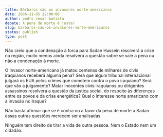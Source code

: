 ```yaml
---
title: Bárbaros são os invasores norte-americanos
date: 2006-11-05 22:00:00
author: pedro cesar batista
debate: A pena de morte é justa?
slug: barbaros-sao-os-invasores-norte-americanos
status: publish 
type: post
---
```


Não creio que a condenação à forca para Sadan Hussein resolverá a crise na região, muito menos ainda resolverá a questão sobre se vale a pena ou não a condenação à morte.

O invasor norte-americano já matou centenas de milhares de civis iraquianos receberá alguma pena? Será que algum tribunal internacional julgará os EUA pelos crimes que cometem contra o povo iraquiano? Será que vão a julgamento? Matar inocentes civis iraquianos ou dirigentes assassinos resolverá a questão da justiça social, do respeito às diferenças entre os povos e da crise energética? Qual o interesse norte americano com a invasão no Iraque? 

Não basta afirmar que se é contra ou a favor da pena de morte a Sadan essas outras questões merecem ser analisadas.

Ninguém tem direito de tirar a vida de outra pessoa. Nem o Estado nem um cidadão.
